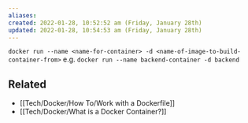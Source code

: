 ```yaml
---
aliases: 
created: 2022-01-28, 10:52:52 am (Friday, January 28th)
updated: 2022-01-28, 10:54:53 am (Friday, January 28th)
---
```

`docker run --name <name-for-container> -d <name-of-image-to-build-container-from>`
e.g. `docker run --name backend-container -d backend`

## Related
- [[Tech/Docker/How To/Work with a Dockerfile]]
- [[Tech/Docker/What is a Docker Container?]]